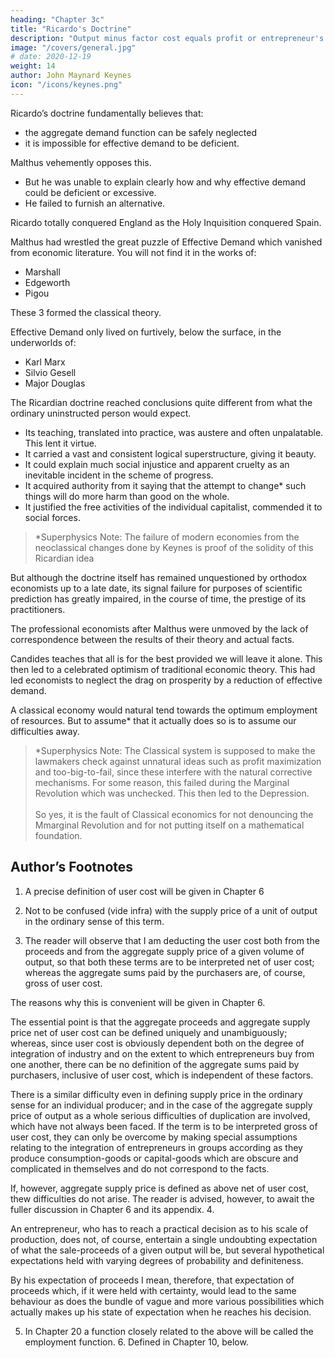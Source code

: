 ```yaml
---
heading: "Chapter 3c"
title: "Ricardo's Doctrine"
description: "Output minus factor cost equals profit or entrepreneur's income"
image: "/covers/general.jpg"
# date: 2020-12-19
weight: 14
author: John Maynard Keynes
icon: "/icons/keynes.png"
---
```





Ricardo’s doctrine <!-- Ricardian economics --> fundamentally believes that:
- the aggregate demand function can be safely neglected
- it is impossible for effective demand to be deficient.

<!-- , which underlie what we have been taught for more than a century --> 

Malthus vehemently opposes this.
- But he was unable to explain clearly how and why effective demand could be deficient or excessive. 
- He failed to furnish an alternative. 

Ricardo totally conquered England as the Holy Inquisition conquered Spain. <!-- Not only was his theory accepted by the city, by statesmen and by the academic world.  -->

<!-- But controversy ceased; the other point of view completely disappeared; it ceased to be discussed.  -->

Malthus had wrestled the great puzzle of Effective Demand which vanished from economic literature. You will not find it in the works of:
- Marshall
- Edgeworth
- Pigou

These 3 formed the classical theory. 

Effective Demand only lived on furtively, below the surface, in the underworlds of:
- Karl Marx
- Silvio Gesell
- Major Douglas

<!-- The completeness of the Ricardian victory is something of a curiosity and a mystery.  -->

<!-- It must have been due to a complex of suitabilities in the doctrine to the environment into which it was projected. That it -->

The Ricardian doctrine reached conclusions quite different from what the ordinary uninstructed person would expect. <!-- , added, I suppose, to its intellectual prestige. --> 
- Its teaching, translated into practice, was austere and often unpalatable. This lent it virtue. 
- It carried a vast and consistent logical superstructure, giving it beauty. 
- It could explain much social injustice and apparent cruelty as an inevitable incident in the scheme of progress.
- It acquired authority from it saying that the attempt to change* such things will do more harm than good on the whole. 
- It justified the free activities of the individual capitalist, commended it to social forces. <!-- allowing it to  the support of the dominant social force behind authority.  -->

> *Superphysics Note: The failure of modern economies from the neoclassical changes done by Keynes is proof of the solidity of this Ricardian idea


But although the doctrine itself has remained unquestioned by orthodox economists up to a late date, its signal failure for purposes of scientific prediction has greatly impaired, in the course of time, the prestige of its practitioners.

The professional economists after Malthus were unmoved by the lack of correspondence between the results of their theory and actual facts. 

<!--  of observation;— a discrepancy which the ordinary man has not failed to observe, with the result of his growing unwillingness to accord to economists that measure of respect which he gives to other groups of scientists whose theoretical results are confirmed by observation when they are applied to the facts.  -->

<!-- , which has led to economists being looked upon as  -->

Candides <!-- left this world to  the cultivation of their gardens, --> teaches that all is for the best <!-- in the best of all possible worlds --> provided we will leave it alone. This then led to a celebrated optimism of traditional economic theory. This had led economists to neglect the drag on prosperity by a reduction of <!-- which can be exercised by an insufficiency of --> effective demand. 

A classical economy would natural tend towards the optimum employment of resources. But to assume* that it actually does so is to assume our difficulties away. <!--  in a Society which was functioning after the manner of the classical postulates. It may well be that the classical theory represents the way in which we should like our Economy to behave.  -->

> *Superphysics Note: The Classical system is supposed to make the lawmakers check against unnatural ideas such as profit maximization and too-big-to-fail, since these interfere with the natural corrective mechanisms. For some reason, this failed during the Marginal Revolution which was unchecked. This then led to the Depression. <br><br> So yes, it is the fault of Classical economics for not denouncing the Mmarginal Revolution and for not putting itself on a mathematical foundation. 




## Author’s Footnotes 

1. A precise definition of user cost will be given in Chapter 6

2. Not to be confused (vide infra) with the supply price of a unit of output in the ordinary sense of this term. 

3. The reader will observe that I am deducting the user cost both from the proceeds and from the aggregate supply price of a given volume of output, so that both these terms are to be interpreted net of user cost; whereas the aggregate sums paid by the purchasers are, of course, gross of user cost. 

The reasons why this is convenient will be given in Chapter 6. 

The essential point is that the aggregate proceeds and aggregate supply price net of user cost can be defined uniquely and unambiguously; whereas, since user cost is obviously dependent both on the degree of integration of industry and on the extent to which entrepreneurs buy from one another, there can be no definition of the aggregate sums paid by purchasers, inclusive of user cost, which is independent of these factors. 

There is a similar difficulty even in defining supply price in the ordinary sense for an individual producer; and in the case of the aggregate supply price of output as a whole serious difficulties of duplication are involved, which have not always been faced. If the term is to be interpreted gross of user cost, they can only be overcome by making special assumptions relating to the integration of entrepreneurs in groups according as they produce consumption-goods or capital-goods which are obscure and complicated in themselves and do not correspond to the facts. 

If, however, aggregate supply price is defined as above net of user cost, thew difficulties do not arise. The reader is advised, however, to await the fuller discussion in Chapter 6 and its appendix. 4. 

An entrepreneur, who has to reach a practical decision as to his scale of production, does not, of course, entertain a single undoubting expectation of what the sale-proceeds of a given output will be, but several hypothetical expectations held with varying degrees of probability and definiteness. 

By his expectation of proceeds I mean, therefore, that expectation of proceeds which, if it were held with certainty, would lead to the same behaviour as does the bundle of vague and more various possibilities which actually makes up his state of expectation when he reaches his decision. 

5. In Chapter 20 a function closely related to the above will be called the employment function. 6. Defined in Chapter 10, below.